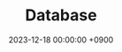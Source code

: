 ---
layout  : category
title   : Database
summary : 
date    : 2023-12-18 00:00:00 +0900
updated : 2023-12-18 00:00:00 +0900
tag     : level-1 internal
toc     : true
public  : true
comment : false
parent  : [[/index]]
latex   : false
---